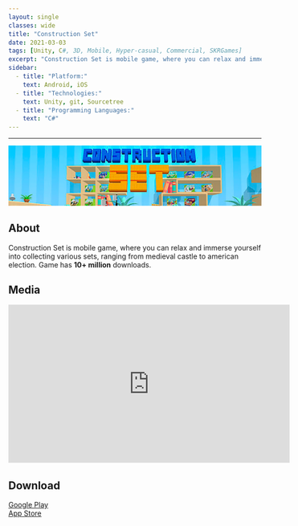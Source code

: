 ```yaml
---
layout: single
classes: wide
title: "Construction Set"
date: 2021-03-03
tags: [Unity, C#, 3D, Mobile, Hyper-casual, Commercial, SKRGames]
excerpt: "Construction Set is mobile game, where you can relax and immerse yourself into collecting various sets, ranging from medieval castle to american election. Game has 10+ million downloads."
sidebar:
  - title: "Platform:"
    text: Android, iOS
  - title: "Technologies:"
    text: Unity, git, Sourcetree
  - title: "Programming Languages:"
    text: "C#"
---
```

<hr>
<img class="full" src="/images/Construction Set.png" alt="banner">

<h2>About</h2>
<p>Construction Set is mobile game, where you can relax and immerse yourself into collecting various sets, ranging from medieval castle to american election. Game has <b>10+ million</b> downloads.</p>

<h2>Media</h2>
<iframe width="560" height="315" src="https://www.youtube.com/embed/xobJUn14Wdk" frameborder="0" allow="accelerometer; autoplay; clipboard-write; encrypted-media; gyroscope; picture-in-picture" allowfullscreen></iframe>

<h2>Download</h2>
<a href="https://play.google.com/store/apps/details?id=com.constructor.games"><i class="fab fa-google-play"></i> Google Play</a><br>
<a href="https://apps.apple.com/us/app/construction-set-toys-puzzle/id1544659730"><i class="fab fa-app-store-ios"></i> App Store</a>
